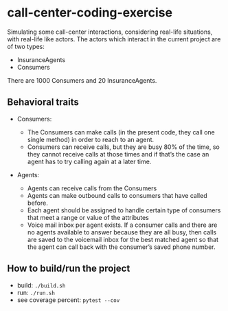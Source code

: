 # call-center-coding-exercise
Simulating some call-center interactions, considering real-life situations, with real-life like actors.
The actors which interact in the current project are of two types:
 - InsuranceAgents
 - Consumers

There are 1000 Consumers and 20 InsuranceAgents.

## Behavioral traits
- Consumers:
    - The Consumers can make calls (in the present code, they call one single method) in order to reach to an agent.
    - Consumers can receive calls, but they are busy 80% of the time, so they cannot receive calls at those times and if that’s the case an agent has to try calling again at a later time.

- Agents:
    - Agents can receive calls from the Consumers
    - Agents can make outbound calls to consumers that have called before.
    - Each agent should be assigned to handle certain type of consumers that meet a range or value of the attributes
    - Voice mail inbox per agent exists. If a consumer calls and there are no agents available to answer because they are all busy, then calls are saved to the voicemail inbox for the best matched agent so that the agent can call back with the consumer’s saved phone number.

  
## How to build/run the project
 - build: `./build.sh`
 - run: `./run.sh`
- see coverage percent: `pytest --cov`

